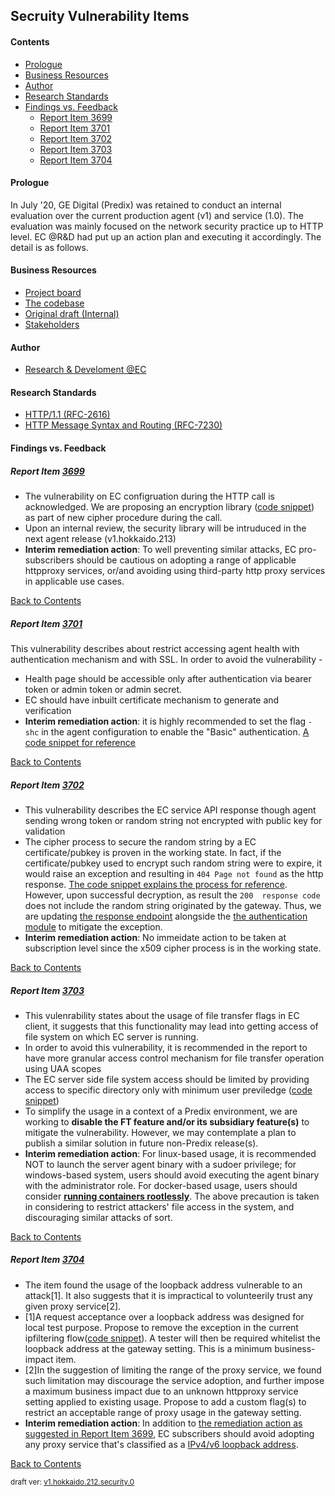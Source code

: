 ## Secruity Vulnerability Items

#### Contents
* [Prologue](#prologue) 
* [Business Resources](#business-resources) 
* [Author](#author)
* [Research Standards](#research-standards)
* [Findings vs. Feedback](#findings-vs-feedback)
    * [Report Item 3699](#report-item-3699)
    * [Report Item 3701](#report-item-3701)
    * [Report Item 3702](#report-item-3702)
    * [Report Item 3703](#report-item-3703)
    * [Report Item 3704](#report-item-3704)
      
      
#### Prologue
In July '20, GE Digital (Predix) was retained to conduct an internal evaluation over the current production agent (v1) and service (1.0). The evaluation was mainly focused on the network security practice up to HTTP level. EC @R&D had put up an action plan and executing it accordingly. The detail is as follows.

#### Business Resources
- [Project board](https://github.com/EC-Release/sdk/projects/18)
- [The codebase](https://gitlab.com/digital-fo/connectivity/enterprise-connect/platform-agnostic/agent/-/tree/v1_sourcecode_update_pentest)
- [Original draft (Internal)](https://ge.ent.box.com/file/694822011858)
- [Stakeholders](https://github.com/orgs/Enterprise-connect/teams/ec-stakeholders)

#### Author
 - [Research & Develoment @EC](https://github.com/orgs/EC-Release/teams/research-development)

#### Research Standards
 - [HTTP/1.1 (RFC-2616)](https://tools.ietf.org/html/rfc2616)
 - [HTTP Message Syntax and Routing (RFC-7230)](https://tools.ietf.org/html/rfc7230)

#### Findings vs. Feedback
##### Report Item [3699](https://github.com/EC-Release/sdk/issues/125)
  - The vulnerability on EC configruation during the HTTP call is acknowledged. We are proposing an encryption library ([code snippet](https://gitlab.com/digital-fo/connectivity/enterprise-connect/platform-agnostic/agent/-/blob/v1_sourcecode_update_pentest/pentest.go#L10)) as part of new cipher procedure during the call.
  - Upon an internal review, the security library will be intruduced in the next agent release (v1.hokkaido.213)
  - **Interim remediation action**: To well preventing similar attacks, EC pro-subscribers should be cautious on adopting a range of applicable httpproxy services, or/and avoiding using third-party http proxy services in applicable use cases.
  
[Back to Contents](#contents)

##### Report Item [3701](https://github.com/EC-Release/sdk/issues/123)

   This vulnerability describes about restrict accessing agent health with authentication mechanism and with SSL. In order to avoid the vulnerability -
   - Health page should be accessible only after authentication via bearer token or admin token or admin secret.
   - EC should have inbuilt certificate mechanism to generate and verification
   - **Interim remediation action**: it is highly recommended to set the flag ```-shc``` in the agent configuration to enable the "Basic" authentication. [A code snippet for reference](https://gitlab.com/digital-fo/connectivity/enterprise-connect/platform-agnostic/agent/-/blob/v1.1beta/main.go#L173)

[Back to Contents](#contents)

##### Report Item [3702](https://github.com/EC-Release/sdk/issues/122)

   - This vulnerability describes the EC service API response though agent sending wrong token or random string not encrypted with public key for validation
   - The cipher process to secure the random string by a EC certificate/pubkey is proven in the working state. In fact, if the certificate/pubkey used to encrypt such random string were to expire, it would raise an exception and resulting in ```404 Page not found``` as the http response. [The code snippet explains the process for reference](https://gitlab.com/digital-fo/connectivity/enterprise-connect/predix/ec-px-service/-/blob/v1beta/lib/api/reportingApi.js#L146). However, upon successful decryption, as result the ```200  response code``` does not include the random string originated by the gateway. Thus, we are updating [the response endpoint](https://gitlab.com/digital-fo/connectivity/enterprise-connect/predix/ec-px-service/-/blob/v1beta/lib/auth.js#L179) alongside the [the authentication module](https://gitlab.com/digital-fo/connectivity/enterprise-connect/predix/auth-api/-/blob/v1beta/main.go#L59) to mitigate the exception.
   - **Interim remediation action**: No immeidate action to be taken at subscription level since the x509 cipher process is in the working state.

[Back to Contents](#contents)

##### Report Item [3703](https://github.com/EC-Release/sdk/issues/124)

  - This vulenrability states about the usage of file transfer flags in EC client, it suggests that this functionality may lead into getting access of file system on which EC server is running.
  - In order to avoid this vulnerability, it is recommended in the report to have more granular access control mechanism for file transfer operation using UAA scopes
  - The EC server side file system access should be limited by providing access to specific directory only with minimum user previledge ([code snippet](https://gitlab.com/digital-fo/connectivity/enterprise-connect/platform-agnostic/agent/-/blob/v1_sourcecode/wzlib/wzcore/client.go))
  - To simplify the usage in a context of a Predix environment, we are working to **disable the FT feature and/or its subsidiary feature(s)** to mitigate the vulnerability. However, we may contemplate a plan to publish a similar solution in future non-Predix release(s).
  - **Interim remediation action**: For linux-based usage, it is recommended NOT to launch the server agent binary with a sudoer privilege; for windows-based system, users should avoid executing the agent binary with the administrator role. For docker-based usage, users should consider [**running containers rootlessly**](https://docs.docker.com/engine/security/rootless/). The above precaution is taken in considering to restrict attackers' file access in the system, and discouraging similar attacks of sort.
  
[Back to Contents](#contents)

##### Report Item [3704](https://github.com/EC-Release/sdk/issues/121)

  - The item found the usage of the loopback address vulnerable to an attack[1]. It also suggests that it is impractical to volunteerily trust any given proxy service[2].
  - [1]A request acceptance over a loopback address was designed for local test purpose. Propose to remove the exception in the current ipfiltering flow([code snippet](https://gitlab.com/digital-fo/connectivity/enterprise-connect/platform-agnostic/agent/-/blob/v1_sourcecode_update_pentest/wzlib/wzutil/ipfilter.go#L48)). A tester will then be required whitelist the loopback address at the gateway setting. This is a minimum business-impact item.
  - [2]In the suggestion of limiting the range of the proxy service, we found such limitation may discourage the service adoption, and further impose a maximum business impact due to an unknown httpproxy service setting applied to existing usage. Propose to add a custom flag(s) to restrict an acceptable range of proxy usage in the gateway setting.
  - **Interim remediation action**: In addition to [the remediation action as suggested in Report Item 3699](#report-item-3699), EC subscribers should avoid adopting any proxy service that's classified as a [IPv4/v6 loopback address](https://en.wikipedia.org/wiki/IPv4#Loopback). 

[Back to Contents](#contents)

<sup>draft ver: [v1.hokkaido.212.security.0](https://github.com/EC-Release/sdk/releases/tag/v1.hokkaido.212.security.0)</sup>
